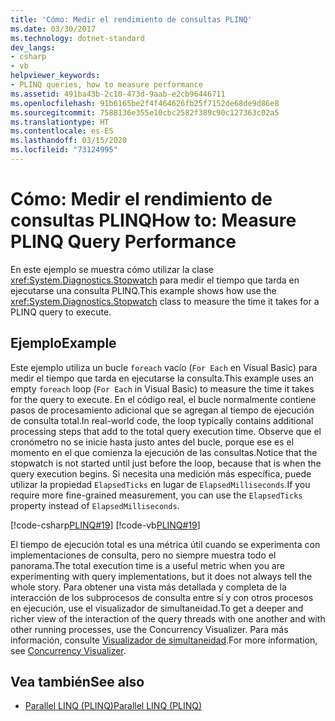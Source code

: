 ```yaml
---
title: 'Cómo: Medir el rendimiento de consultas PLINQ'
ms.date: 03/30/2017
ms.technology: dotnet-standard
dev_langs:
- csharp
- vb
helpviewer_keywords:
- PLINQ queries, how to measure performance
ms.assetid: 491ba43b-2c10-473d-9aab-e2cb96446711
ms.openlocfilehash: 91b6165be2f4f464626fb25f7152de68de9d86e8
ms.sourcegitcommit: 7588136e355e10cbc2582f389c90c127363c02a5
ms.translationtype: HT
ms.contentlocale: es-ES
ms.lasthandoff: 03/15/2020
ms.locfileid: "73124995"
---
```

# <a name="how-to-measure-plinq-query-performance"></a><span data-ttu-id="3f11c-102">Cómo: Medir el rendimiento de consultas PLINQ</span><span class="sxs-lookup"><span data-stu-id="3f11c-102">How to: Measure PLINQ Query Performance</span></span>
<span data-ttu-id="3f11c-103">En este ejemplo se muestra cómo utilizar la clase <xref:System.Diagnostics.Stopwatch> para medir el tiempo que tarda en ejecutarse una consulta PLINQ.</span><span class="sxs-lookup"><span data-stu-id="3f11c-103">This example shows how use the <xref:System.Diagnostics.Stopwatch> class to measure the time it takes for a PLINQ query to execute.</span></span>  
  
## <a name="example"></a><span data-ttu-id="3f11c-104">Ejemplo</span><span class="sxs-lookup"><span data-stu-id="3f11c-104">Example</span></span>  
 <span data-ttu-id="3f11c-105">Este ejemplo utiliza un bucle `foreach` vacío (`For Each` en Visual Basic) para medir el tiempo que tarda en ejecutarse la consulta.</span><span class="sxs-lookup"><span data-stu-id="3f11c-105">This example uses an empty `foreach` loop (`For Each` in Visual Basic) to measure the time it takes for the query to execute.</span></span> <span data-ttu-id="3f11c-106">En el código real, el bucle normalmente contiene pasos de procesamiento adicional que se agregan al tiempo de ejecución de consulta total.</span><span class="sxs-lookup"><span data-stu-id="3f11c-106">In real-world code, the loop typically contains additional processing steps that add to the total query execution time.</span></span> <span data-ttu-id="3f11c-107">Observe que el cronómetro no se inicie hasta justo antes del bucle, porque ese es el momento en el que comienza la ejecución de las consultas.</span><span class="sxs-lookup"><span data-stu-id="3f11c-107">Notice that the stopwatch is not started until just before the loop, because that is when the query execution begins.</span></span> <span data-ttu-id="3f11c-108">Si necesita una medición más específica, puede utilizar la propiedad `ElapsedTicks` en lugar de `ElapsedMilliseconds`.</span><span class="sxs-lookup"><span data-stu-id="3f11c-108">If you require more fine-grained measurement, you can use the `ElapsedTicks` property instead of `ElapsedMilliseconds`.</span></span>  
  
 [!code-csharp[PLINQ#19](../../../samples/snippets/csharp/VS_Snippets_Misc/plinq/cs/measure2.cs#19)]
 [!code-vb[PLINQ#19](../../../samples/snippets/visualbasic/VS_Snippets_Misc/plinq/vb/measure2.vb#19)]  
  
 <span data-ttu-id="3f11c-109">El tiempo de ejecución total es una métrica útil cuando se experimenta con implementaciones de consulta, pero no siempre muestra todo el panorama.</span><span class="sxs-lookup"><span data-stu-id="3f11c-109">The total execution time is a useful metric when you are experimenting with query implementations, but it does not always tell the whole story.</span></span> <span data-ttu-id="3f11c-110">Para obtener una vista más detallada y completa de la interacción de los subprocesos de consulta entre sí y con otros procesos en ejecución, use el visualizador de simultaneidad.</span><span class="sxs-lookup"><span data-stu-id="3f11c-110">To get a deeper and richer view of the interaction of the query threads with one another and with other running processes, use the Concurrency Visualizer.</span></span> <span data-ttu-id="3f11c-111">Para más información, consulte [Visualizador de simultaneidad](/visualstudio/profiling/concurrency-visualizer).</span><span class="sxs-lookup"><span data-stu-id="3f11c-111">For more information, see [Concurrency Visualizer](/visualstudio/profiling/concurrency-visualizer).</span></span>  
  
## <a name="see-also"></a><span data-ttu-id="3f11c-112">Vea también</span><span class="sxs-lookup"><span data-stu-id="3f11c-112">See also</span></span>

- [<span data-ttu-id="3f11c-113">Parallel LINQ (PLINQ)</span><span class="sxs-lookup"><span data-stu-id="3f11c-113">Parallel LINQ (PLINQ)</span></span>](../../../docs/standard/parallel-programming/parallel-linq-plinq.md)
